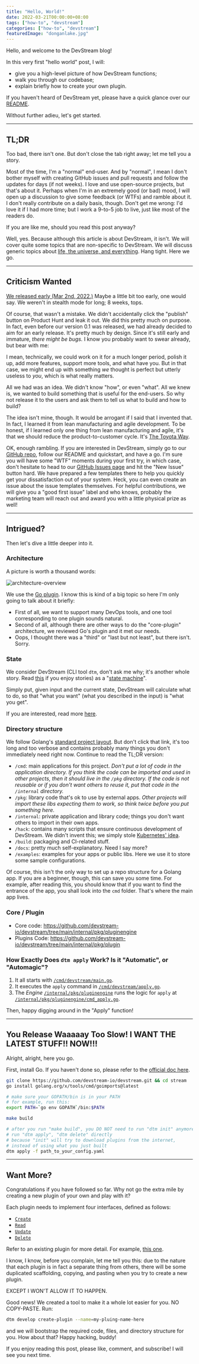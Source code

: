 ```yaml
---
title: "Hello, World!"
date: 2022-03-21T00:00:00+08:00
tags: ["how-to", "devstream"]
categories: ["how-to", "devstream"]
featuredImage: "donganlake.jpg"
---
```


Hello, and welcome to the DevStream blog!

In this very first "hello world" post, I will:
- give you a high-level picture of how DevStream functions;
- walk you through our codebase;
- explain briefly how to create your own plugin.

If you haven't heard of DevStream yet, please have a quick glance over our [README](https://github.com/devstream-io/devstream).

Without further adieu, let's get started.

---

## TL;DR

Too bad, there isn't one. But don't close the tab right away; let me tell you a story.

Most of the time, I'm a "normal" end-user. And by "normal", I mean I don't bother myself with creating GitHub issues and pull requests and follow the updates for days (if not weeks). I love and use open-source projects, but that's about it. Perhaps when I'm in an extremely good (or bad) mood, I will open up a discussion to give some feedback (or WTFs) and ramble about it. I don't really contribute on a daily basis, though. Don't get me wrong: I'd love it if I had more time; but I work a 9-to-5 job to live, just like most of the readers do.

If you are like me, should you read this post anyway?

Well, yes. Because although this article is about DevStream, it isn't. We will cover quite some topics that are non-specific to DevStream. We will discuss generic topics about [life, the universe, and everything](https://en.wikipedia.org/wiki/42_(number)#The_Hitchhiker's_Guide_to_the_Galaxy). Hang tight. Here we go.

---

## Criticism Wanted

[We released early (Mar 2nd, 2022.)](https://www.producthunt.com/posts/devstream-1) Maybe a little bit too early, one would say. We weren't in stealth mode for long; 8 weeks, tops.

Of course, that wasn't a mistake. We didn't accidentally click the "publish" button on Product Hunt and leak it out. We did this pretty much on purpose. In fact, even before our version 0.1 was released, we had already decided to aim for an early release. It's pretty much by design. Since it's still early and immature, _there might be bugs._ I know you probably want to swear already, but bear with me:

I mean, technically, we could work on it for a much longer period, polish it up, add more features, support more tools, and what have you. But in that case, we might end up with something _we_ thought is perfect but utterly useless to _you_, which is what really matters.

All we had was an idea. We didn't know "how", or even "what". All we knew is, we wanted to build something that is useful for the end-users. So why not release it to the users and ask them to tell us what to build and how to build?

The idea isn't mine, though. It would be arrogant if I said that I invented that. In fact, I learned it from lean manufacturing and agile development. To be honest, if I learned only one thing from lean manufacturing and agile, it's that we should reduce the product-to-customer cycle. It's [The Toyota Way](https://en.wikipedia.org/wiki/The_Toyota_Way).

OK, enough rambling. If you are interested in DevStream, simply go to our [GitHub repo](https://github.com/devstream-io/devstream), follow our README and quickstart, and have a go. I'm sure you will have some "WTF" moments during your first try, in which case, don't hesitate to head to our [GitHub Issues page](https://github.com/devstream-io/devstream/issues) and hit the "New Issue" button hard. We have prepared a few templates there to help you quickly get your dissatisfaction out of your system. Heck, you can even create an issue about the issue templates themselves. For helpful contributions, we will give you a "good first issue" label and who knows, probably the marketing team will reach out and award you with a little physical prize as well!

---

## Intrigued?

Then let's dive a little deeper into it.

### Architecture

A picture is worth a thousand words:

![architecture-overview](./architecture-overview.png)

We use the [Go plugin](https://pkg.go.dev/plugin). I know this is kind of a big topic so here I'm only going to talk about it briefly:

- First of all, we want to support many DevOps tools, and one tool corresponding to one plugin sounds natural.
- Second of all, although there are other ways to do the "core-plugin" architecture, we reviewed Go's plugin and it met our needs.
- Oops, I thought there was a "third" or "last but not least", but there isn't. Sorry.

### State

We consider DevStream (CLI tool `dtm`, don't ask me why; it's another whole story. Read [this](https://github.com/devstream-io/devstream#why-dtm) if you enjoy stories) as a "[state machine](https://en.wikipedia.org/wiki/Finite-state_machine)".

Simply put, given input and the current state, DevStream will calculate what to do, so that "what you want" (what you described in the input) is "what you get".

If you are interested, read more [here](https://github.com/devstream-io/devstream/blob/main/docs/core_concept.md).

### Directory structure

We follow Golang's [standard project layout](https://github.com/golang-standards/project-layout). But don't click that link, it's too long and too verbose and contains probably many things you don't immediately need right now. Continue to read the TL;DR version:

- `/cmd`: main applications for this project. _Don't put a lot of code in the application directory. If you think the code can be imported and used in other projects, then it should live in the `/pkg` directory. If the code is not reusable or if you don't want others to reuse it, put that code in the `/internal` directory._
- `/pkg`: library code that's ok to use by external apps. _Other projects will import these libs expecting them to work, so think twice before you put something here._
- `/internal`: private application and library code; things you don't want others to import in their own apps.
- `/hack`: contains many scripts that ensure continuous development of DevStream. We didn't invent this; we simply stole [Kubernetes' idea](https://github.com/kubernetes/kubernetes/tree/master/hack).
- `/build`: packaging and CI-related stuff.
- `/docs`: pretty much self-explanatory. Need I say more?
- `/examples`: examples for your apps or public libs. Here we use it to store some sample configurations.

Of course, this isn't the only way to set up a repo structure for a Golang app. If you are a beginner, though, this can save you some time. For example, after reading this, you should know that if you want to find the entrance of the app, you shall look into the `cmd` folder. That's where the main app lives.

### Core / Plugin

- Core code: https://github.com/devstream-io/devstream/tree/main/internal/pkg/pluginengine
- Plugins Code: https://github.com/devstream-io/devstream/tree/main/internal/pkg/plugin

### How Exactly Does `dtm apply` Work? Is it "Automatic", or "Automagic"?

1. It all starts with [`/cmd/devstream/main.go`](https://github.com/devstream-io/devstream/blob/main/cmd/devstream/main.go).
2. It executes the `apply` command in [`/cmd/devstream/apply.go`](https://github.com/devstream-io/devstream/blob/main/cmd/devstream/apply.go).
3. The _Engine_ [`/internal/pkg/pluginengine`](https://github.com/devstream-io/devstream/tree/main/internal/pkg/pluginengine) runs the logic for `apply` at [`/internal/pkg/pluginengine/cmd_apply.go`](https://github.com/devstream-io/devstream/blob/main/internal/pkg/pluginengine/cmd_apply.go).

Then, happy digging around in the "Apply" function!

---

## You Release Waaaaay Too Slow! I WANT THE LATEST STUFF!! NOW!!!

Alright, alright, here you go.

First, install Go. If you haven't done so, please refer to the [official doc here](https://go.dev/doc/install).

```bash
git clone https://github.com/devstream-io/devstream.git && cd stream
go install golang.org/x/tools/cmd/goimports@latest

# make sure your GOPATH/bin is in your PATH
# for example, run this:
export PATH=`go env GOPATH`/bin:$PATH

make build

# after you run "make build", you DO NOT need to run "dtm init" anymore
# run "dtm apply", "dtm delete" directly
# because "init" will try to download plugins from the internet,
# instead of using what you just built
dtm apply -f path_to_your_config.yaml
```

---

## Want More?

Congratulations if you have followed so far. Why not go the extra mile by creating a new plugin of your own and play with it?

Each plugin needs to implement four interfaces, defined as follows:
- [`Create`](https://github.com/devstream-io/devstream/blob/main/internal/pkg/pluginengine/plugin.go#L12)
- [`Read`](https://github.com/devstream-io/devstream/blob/main/internal/pkg/pluginengine/plugin.go#L13)
- [`Update`](https://github.com/devstream-io/devstream/blob/main/internal/pkg/pluginengine/plugin.go#L14)
- [`Delete`](https://github.com/devstream-io/devstream/blob/main/internal/pkg/pluginengine/plugin.go#L16)

Refer to an existing plugin for more detail. For example, [this one](https://github.com/devstream-io/devstream/blob/main/cmd/argocd/main.go).

I know, I know, before you complain, let me tell you this: due to the nature that each plugin is in fact a separate thing from others, there will be some duplicated scaffolding, copying, and pasting when you try to create a new plugin.

EXCEPT I WON'T ALLOW IT TO HAPPEN.

Good news! We created a tool to make it a whole lot easier for you. NO COPY-PASTE. Run:

```bash
dtm develop create-plugin --name=my-pluing-name-here
```

and we will bootstrap the required code, files, and directory structure for you. How about that? Happy hacking, buddy!

If you enjoy reading this post, please like, comment, and subscribe! I will see you next time.
